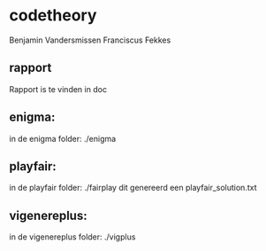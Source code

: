 # codetheory
Benjamin Vandersmissen
Franciscus Fekkes

## rapport
Rapport is te vinden in doc

## enigma:
in de enigma folder:
./enigma

## playfair:
in de playfair folder:
./fairplay 
dit genereerd een playfair_solution.txt

## vigenereplus:
in de vigenereplus folder:
./vigplus
